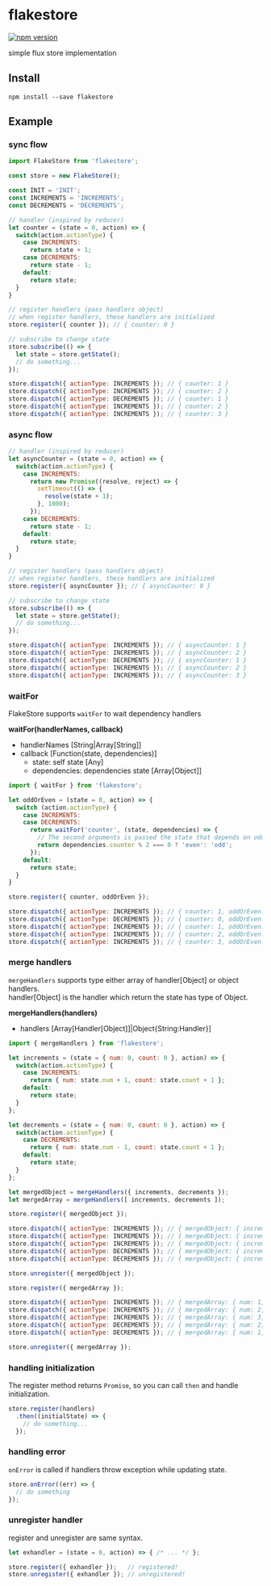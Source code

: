 # flakestore

[![npm version](https://badge.fury.io/js/flakestore.svg)](https://badge.fury.io/js/flakestore)

simple flux store implementation

## Install

```
npm install --save flakestore
```

## Example

### sync flow

```javascript
import FlakeStore from 'flakestore';

const store = new FlakeStore();

const INIT = 'INIT';
const INCREMENTS = 'INCREMENTS';
const DECREMENTS = 'DECREMENTS';

// handler (inspired by reducer)
let counter = (state = 0, action) => {
  switch(action.actionType) {
    case INCREMENTS:
      return state + 1;
    case DECREMENTS:
      return state - 1;
    default:
      return state;
  }
}

// register handlers (pass handlers object)
// when register handlers, these handlers are initialized
store.register({ counter }); // { counter: 0 }

// subscribe to change state
store.subscribe(() => {
  let state = store.getState();
  // do something...
});

store.dispatch({ actionType: INCREMENTS }); // { counter: 1 }
store.dispatch({ actionType: INCREMENTS }); // { counter: 2 }
store.dispatch({ actionType: DECREMENTS }); // { counter: 1 }
store.dispatch({ actionType: INCREMENTS }); // { counter: 2 }
store.dispatch({ actionType: INCREMENTS }); // { counter: 3 }
```

### async flow

```javascript
// handler (inspired by reducer)
let asyncCounter = (state = 0, action) => {
  switch(action.actionType) {
    case INCREMENTS:
      return new Promise((resolve, reject) => {
        setTimeout(() => {
          resolve(state + 1);
        }, 1000);
      });
    case DECREMENTS:
      return state - 1;
    default:
      return state;
  }
}

// register handlers (pass handlers object)
// when register handlers, these handlers are initialized
store.register({ asyncCounter }); // { asyncCounter: 0 }

// subscribe to change state
store.subscribe(() => {
  let state = store.getState();
  // do something...
});

store.dispatch({ actionType: INCREMENTS }); // { asyncCounter: 1 }
store.dispatch({ actionType: INCREMENTS }); // { asyncCounter: 2 }
store.dispatch({ actionType: DECREMENTS }); // { asyncCounter: 1 }
store.dispatch({ actionType: INCREMENTS }); // { asyncCounter: 2 }
store.dispatch({ actionType: INCREMENTS }); // { asyncCounter: 3 }
```

### waitFor

FlakeStore supports `waitFor` to wait dependency handlers

**waitFor(handlerNames, callback)**

- handlerNames [String|Array[String]]
- callback [Function(state, dependencies)]
  - state: self state [Any]
  - dependencies: dependencies state [Array[Object]]

```javascript
import { waitFor } from 'flakestore';

let oddOrEven = (state = 0, action) => {
  switch (action.actionType) {
    case INCREMENTS:
    case DECREMENTS:
      return waitFor('counter', (state, dependencies) => {
        // The second arguments is passed the state that depends on oddOrEven.
        return dependencies.counter % 2 === 0 ? 'even': 'odd';
      });
    default:
      return state;
  }
}

store.register({ counter, oddOrEven });

store.dispatch({ actionType: INCREMENTS }); // { counter: 1, oddOrEven: 'odd' }
store.dispatch({ actionType: DECREMENTS }); // { counter: 0, oddOrEven: 'even' }
store.dispatch({ actionType: INCREMENTS }); // { counter: 1, oddOrEven: 'odd' }
store.dispatch({ actionType: INCREMENTS }); // { counter: 2, oddOrEven: 'even' }
store.dispatch({ actionType: INCREMENTS }); // { counter: 3, oddOrEven: 'odd' }
```

### merge handlers

`mergeHandlers` supports type either array of handler[Object] or object handlers.  
handler[Object] is the handler which return the state has type of Object.

**mergeHandlers(handlers)**

- handlers [Array[Handler[Object]]|Object{String:Handler}]

```javascript
import { mergeHandlers } from 'flakestore';

let increments = (state = { num: 0, count: 0 }, action) => {
  switch(action.actionType) {
    case INCREMENTS:
      return { num: state.num + 1, count: state.count + 1 };
    default:
      return state;
  }
};

let decrements = (state = { num: 0, count: 0 }, action) => {
  switch(action.actionType) {
    case DECREMENTS:
      return { num: state.num - 1, count: state.count + 1 };
    default:
      return state;
  }
};

let mergedObject = mergeHandlers({ increments, decrements });
let mergedArray = mergeHandlers([ increments, decrements ]);

store.register({ mergedObject });

store.dispatch({ actionType: INCREMENTS }); // { mergedObject: { increments: { num: 1, count: 1 }, decrements: { num: 0, count: 0 } } }
store.dispatch({ actionType: INCREMENTS }); // { mergedObject: { increments: { num: 2, count: 2 }, decrements: { num: 0, count: 0 } } }
store.dispatch({ actionType: INCREMENTS }); // { mergedObject: { increments: { num: 3, count: 3 }, decrements: { num: 0, count: 0 } } }
store.dispatch({ actionType: DECREMENTS }); // { mergedObject: { increments: { num: 3, count: 3 }, decrements: { num: -1, count: 1 } } }
store.dispatch({ actionType: DECREMENTS }); // { mergedObject: { increments: { num: 3, count: 3 }, decrements: { num: -2, count: 2 } } }

store.unregister({ mergedObject });

store.register({ mergedArray });

store.dispatch({ actionType: INCREMENTS }); // { mergedArray: { num: 1, count: 1 } }
store.dispatch({ actionType: INCREMENTS }); // { mergedArray: { num: 2, count: 2 } }
store.dispatch({ actionType: INCREMENTS }); // { mergedArray: { num: 3, count: 3 } }
store.dispatch({ actionType: DECREMENTS }); // { mergedArray: { num: 2, count: 4 } }
store.dispatch({ actionType: DECREMENTS }); // { mergedArray: { num: 1, count: 5 } }

store.unregister({ mergedArray });
```

### handling initialization

The register method returns `Promise`, so you can call `then` and handle initialization.

```javascript
store.register(handlers)
  .then((initialState) => {
    // do something...
  });
```

### handling error

`onError` is called if handlers throw exception while updating state.

```javascript
store.onError((err) => {
  // do something
});
```

### unregister handler

register and unregister are same syntax.

```javascript
let exhandler = (state = 0, action) => { /* ... */ };

store.register({ exhandler });   // registered!
store.unregister({ exhandler }); // unregistered!
```
